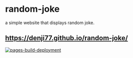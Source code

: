 # random-joke
a simple website that displays random joke.
## https://denji77.github.io/random-joke/

[![pages-build-deployment](https://github.com/denji77/random-joke/actions/workflows/pages/pages-build-deployment/badge.svg)](https://github.com/denji77/random-joke/actions/workflows/pages/pages-build-deployment)
